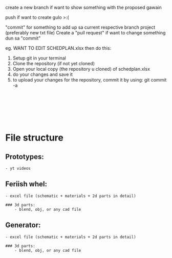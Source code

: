 



create a new branch if want to show something with the proposed gawain

push if want to create gulo >:(

"commit" for something to add up sa current respective branch project (preferably new txt file)
Create a "pull request" if want to change something dun sa "commit"

eg. 
WANT TO EDIT SCHEDPLAN.xlsx
then do this:
1. Setup git in your terminal
2. Clone the repository (if not yet cloned)
3. Open your local copy (the repository u cloned) of schedplan.xlsx
4. do your changes and save it
5. to upload your changes for the repository, commit it by using:
	git commit -a
 


<br>
<br>
<br>
<br>
<br>

# File structure
## Prototypes:
	- yt videos

## Feriish whel:
	- excel file (schematic + materials + 2d parts in detail)

	### 3d parts:
		- blend, obj, or any cad file


## Generator:
	- excel file (schematic + materials + 2d parts in detail)
	
	### 3d parts:
		- blend, obj, or any cad file
